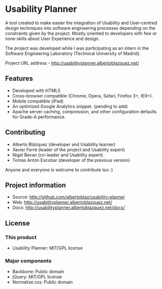 # Usability Planner

A tool created to make easier the integration of Usability and User-centred design techniques into software engineering processes depending on the constraints given by the project. Mostly oriented to developers with few or none skills about User Experience and design.

The project was developed while I was participating as an intern in the Software Engineering Laboratory (Technical University of Madrid).

Project URL address -  http://usabilityplanner.albertoblazquez.net/


## Features

* Developed with HTML5
* Cross-browser compatible (Chrome, Opera, Safari, Firefox 3+, IE9+).
* Mobile compatible (iPad)
* An optimized Google Analytics snippet. (pending to add)
* Apache server caching, compression, and other configuration defaults for Grade-A performance.


## Contributing

- Alberto Blázquez (developer and Usability learner)
- Xavier Ferré (leader of the project and Usability expert)
- Nigel Bevan (co-leader and Usability expert)
- Tomas Antón Escobar (developer of the previous version)

Anyone and everyone is welcome to contribute too :)


## Project information

* Source: http://github.com/albertoblaz/usability-planner
* Web: http://usabilityplanner.albertoblazquez.net/
* Docs: http://usabilityplanner.albertoblazquez.net/docs/


## License

### This product

* Usability Planner: MIT/GPL license

### Major components

* Backbone: Public domain
* jQuery: MIT/GPL license
* Normalize.css: Public domain

